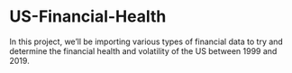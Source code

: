 # US-Financial-Health
In this project, we’ll be importing various types of financial data to try and determine the financial health and volatility of the US between 1999 and 2019.
